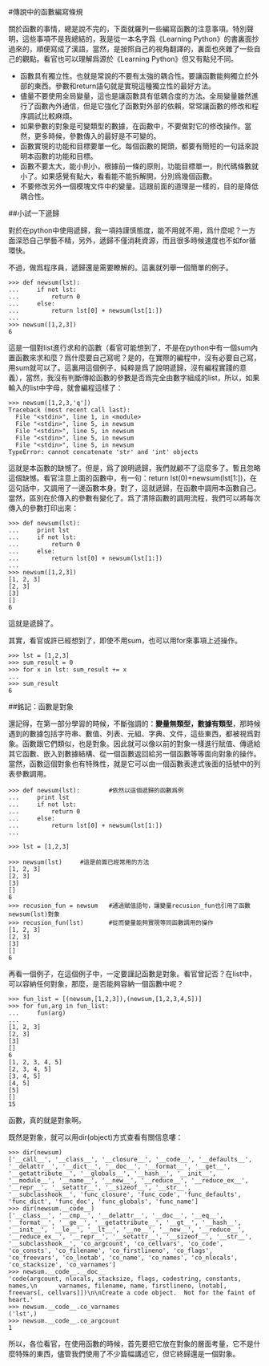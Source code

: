 #傳說中的函數編寫條規

關於函數的事情，總是說不完的，下面就羅列一些編寫函數的注意事項。特別聲明，這些事項不是我總結的，我是從一本名字爲《Learning Python》的書裏面抄過來的，順便寫成了漢語，當然，是按照自己的視角翻譯的，裏面也夾雜了一些自己的觀點。看官也可以理解爲源於《Learning Python》但又有點兒不同。

- 函數具有獨立性。也就是常說的不要有太強的耦合性。要讓函數能夠獨立於外部的東西。參數和return語句就是實現這種獨立性的最好方法。
- 儘量不要使用全局變量，這也是讓函數具有低耦合度的方法。全局變量雖然進行了函數內外通信，但是它強化了函數對外部的依賴，常常讓函數的修改和程序調試比較麻煩。
- 如果參數的對象是可變類型的數據，在函數中，不要做對它的修改操作。當然，更多時候，參數傳入的最好是不可變的。
- 函數實現的功能和目標要單一化。每個函數的開頭，都要有簡短的一句話來說明本函數的功能和目標。
- 函數不要太大，能小則小，根據前一條的原則，功能目標單一，則代碼條數就小了。如果感覺有點大，看看能不能拆解開，分別爲幾個函數。
- 不要修改另外一個模塊文件中的變量。這跟前面的道理是一樣的，目的是降低耦合性。

##小試一下遞歸

對於在python中使用遞歸，我一項持謹慎態度，能不用就不用，爲什麼呢？一方面深恐自己學藝不精，另外，遞歸不僅消耗資源，而且很多時候速度也不如for循環快。

不過，做爲程序員，遞歸還是需要瞭解的。這裏就列舉一個簡單的例子。

    >>> def newsum(lst):
    ...     if not lst:
    ...         return 0
    ...     else:
    ...         return lst[0] + newsum(lst[1:])
    ...
    >>> newsum([1,2,3])
    6

這是一個對list進行求和的函數（看官可能想到了，不是在python中有一個sum內置函數來求和麼？爲什麼要自己寫呢？是的，在實際的編程中，沒有必要自己寫，用sum就可以了。這裏用這個例子，純粹是爲了說明遞歸，沒有編程實踐的意義），當然，我沒有判斷傳給函數的參數是否爲完全由數字組成的list，所以，如果輸入的list中字母，就會編程這樣了：

    >>> newsum([1,2,3,'q'])
    Traceback (most recent call last):
      File "<stdin>", line 1, in <module>
      File "<stdin>", line 5, in newsum
      File "<stdin>", line 5, in newsum
      File "<stdin>", line 5, in newsum
      File "<stdin>", line 5, in newsum
    TypeError: cannot concatenate 'str' and 'int' objects

這就是本函數的缺憾了。但是，爲了說明遞歸，我們就顧不了這麼多了。暫且忽略這個缺憾。看官注意上面的函數中，有一句：return lst(0)+newsum(lst[1:])，在這句話中，又調用了一邊函數本身。對了，這就遞歸，在函數中調用本函數自己。當然，區別在於傳入的參數有變化了。爲了清除函數的調用流程，我們可以將每次傳入的參數打印出來：

    >>> def newsum(lst):
    ...     print lst
    ...     if not lst:
    ...         return 0
    ...     else:
    ...         return lst[0] + newsum(lst[1:])
    ...
    >>> newsum([1,2,3])
    [1, 2, 3]
    [2, 3]
    [3]
    []
    6

這就是遞歸了。

其實，看官或許已經想到了，即使不用sum，也可以用for來事項上述操作。

    >>> lst = [1,2,3]
    >>> sum_result = 0
    >>> for x in lst: sum_result += x
    ...
    >>> sum_result
    6

##銘記：函數是對象

還記得，在第一部分學習的時候，不斷強調的：**變量無類型，數據有類型**，那時候遇到的數據包括字符串、數值、列表、元組、字典、文件，這些東西，都被視爲對象。函數跟它們類似，也是對象。因此就可以像以前的對象一樣進行賦值、傳遞給其它函數、嵌入到數據結構、從一個函數返回給另一個函數等等面向對象的操作。當然，函數這個對象也有特殊性，就是它可以由一個函數表達式後面的括號中的列表參數調用。

    >>> def newsum(lst):        #依然以這個遞歸的函數爲例
    ...     print lst
    ...     if not lst:
    ...         return 0
    ...     else:
    ...         return lst[0] + newsum(lst[1:])
    ...

    >>> lst = [1,2,3]

    >>> newsum(lst)     #這是前面已經常用的方法
    [1, 2, 3]
    [2, 3]
    [3]
    []
    6
    >>> recusion_fun = newsum   #通過賦值語句，讓變量recusion_fun也引用了函數newsum(lst)對象
    >>> recusion_fun(lst)       #從而變量能夠實現等同函數調用的操作
    [1, 2, 3]
    [2, 3]
    [3]
    []
    6

再看一個例子，在這個例子中，一定要謹記函數是對象。看官曾記否？在list中，可以容納任何對象，那麼，是否能夠容納一個函數中呢？

    >>> fun_list = [(newsum,[1,2,3]),(newsum,[1,2,3,4,5])]
    >>> for fun,arg in fun_list:
    ...     fun(arg)
    ...
    [1, 2, 3]
    [2, 3]
    [3]
    []
    6
    [1, 2, 3, 4, 5]
    [2, 3, 4, 5]
    [3, 4, 5]
    [4, 5]
    [5]
    []
    15

函數，真的就是對象啊。

既然是對象，就可以用dir(object)方式查看有關信息嘍：

    >>> dir(newsum)
    ['__call__', '__class__', '__closure__', '__code__', '__defaults__', '__delattr__', '__dict__', '__doc__', '__format__', '__get__', '__getattribute__', '__globals__', '__hash__', '__init__', '__module__', '__name__', '__new__', '__reduce__', '__reduce_ex__', '__repr__', '__setattr__', '__sizeof__', '__str__', '__subclasshook__', 'func_closure', 'func_code', 'func_defaults', 'func_dict', 'func_doc', 'func_globals', 'func_name']
    >>> dir(newsum.__code__)
    ['__class__', '__cmp__', '__delattr__', '__doc__', '__eq__', '__format__', '__ge__', '__getattribute__', '__gt__', '__hash__', '__init__', '__le__', '__lt__', '__ne__', '__new__', '__reduce__', '__reduce_ex__', '__repr__', '__setattr__', '__sizeof__', '__str__', '__subclasshook__', 'co_argcount', 'co_cellvars', 'co_code', 'co_consts', 'co_filename', 'co_firstlineno', 'co_flags', 'co_freevars', 'co_lnotab', 'co_name', 'co_names', 'co_nlocals', 'co_stacksize', 'co_varnames']
    >>> newsum.__code__.__doc__
    'code(argcount, nlocals, stacksize, flags, codestring, constants, names,\n      varnames, filename, name, firstlineno, lnotab[, freevars[, cellvars]])\n\nCreate a code object.  Not for the faint of heart.'
    >>> newsum.__code__.co_varnames
    ('lst',)
    >>> newsum.__code__.co_argcount
    1

所以，各位看官，在使用函數的時候，首先要把它放在對象的層面考量，它不是什麼特殊的東西，儘管我們使用了不少篇幅講述它，但它終歸還是一個對象。

